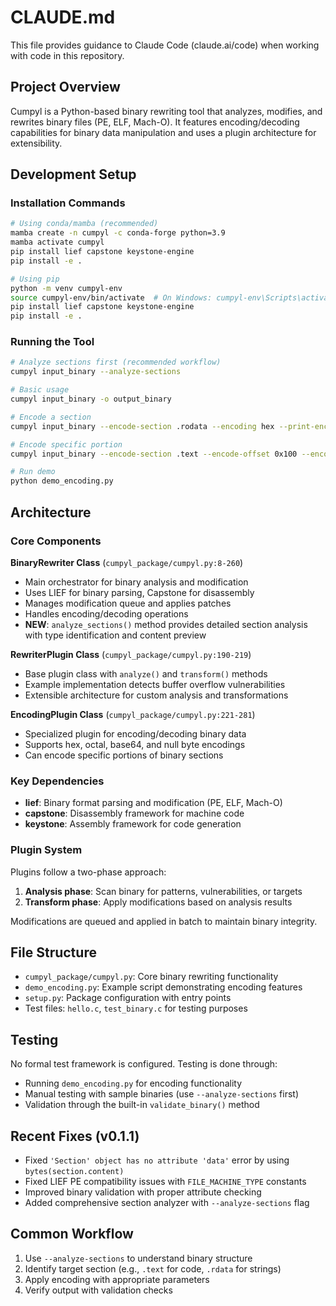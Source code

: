 # CLAUDE.md

This file provides guidance to Claude Code (claude.ai/code) when working with code in this repository.

## Project Overview

Cumpyl is a Python-based binary rewriting tool that analyzes, modifies, and rewrites binary files (PE, ELF, Mach-O). It features encoding/decoding capabilities for binary data manipulation and uses a plugin architecture for extensibility.

## Development Setup

### Installation Commands
```bash
# Using conda/mamba (recommended)
mamba create -n cumpyl -c conda-forge python=3.9
mamba activate cumpyl
pip install lief capstone keystone-engine
pip install -e .

# Using pip
python -m venv cumpyl-env
source cumpyl-env/bin/activate  # On Windows: cumpyl-env\Scripts\activate
pip install lief capstone keystone-engine
pip install -e .
```

### Running the Tool
```bash
# Analyze sections first (recommended workflow)
cumpyl input_binary --analyze-sections

# Basic usage
cumpyl input_binary -o output_binary

# Encode a section
cumpyl input_binary --encode-section .rodata --encoding hex --print-encoded

# Encode specific portion
cumpyl input_binary --encode-section .text --encode-offset 0x100 --encode-length 32 --encoding base64

# Run demo
python demo_encoding.py
```

## Architecture

### Core Components

**BinaryRewriter Class** (`cumpyl_package/cumpyl.py:8-260`)
- Main orchestrator for binary analysis and modification
- Uses LIEF for binary parsing, Capstone for disassembly
- Manages modification queue and applies patches
- Handles encoding/decoding operations
- **NEW**: `analyze_sections()` method provides detailed section analysis with type identification and content preview

**RewriterPlugin Class** (`cumpyl_package/cumpyl.py:190-219`)
- Base plugin class with `analyze()` and `transform()` methods
- Example implementation detects buffer overflow vulnerabilities
- Extensible architecture for custom analysis and transformations

**EncodingPlugin Class** (`cumpyl_package/cumpyl.py:221-281`)
- Specialized plugin for encoding/decoding binary data
- Supports hex, octal, base64, and null byte encodings
- Can encode specific portions of binary sections

### Key Dependencies
- **lief**: Binary format parsing and modification (PE, ELF, Mach-O)
- **capstone**: Disassembly framework for machine code
- **keystone**: Assembly framework for code generation

### Plugin System
Plugins follow a two-phase approach:
1. **Analysis phase**: Scan binary for patterns, vulnerabilities, or targets
2. **Transform phase**: Apply modifications based on analysis results

Modifications are queued and applied in batch to maintain binary integrity.

## File Structure
- `cumpyl_package/cumpyl.py`: Core binary rewriting functionality
- `demo_encoding.py`: Example script demonstrating encoding features
- `setup.py`: Package configuration with entry points
- Test files: `hello.c`, `test_binary.c` for testing purposes

## Testing
No formal test framework is configured. Testing is done through:
- Running `demo_encoding.py` for encoding functionality
- Manual testing with sample binaries (use `--analyze-sections` first)
- Validation through the built-in `validate_binary()` method

## Recent Fixes (v0.1.1)
- Fixed `'Section' object has no attribute 'data'` error by using `bytes(section.content)`
- Fixed LIEF PE compatibility issues with `FILE_MACHINE_TYPE` constants
- Improved binary validation with proper attribute checking
- Added comprehensive section analyzer with `--analyze-sections` flag

## Common Workflow
1. Use `--analyze-sections` to understand binary structure
2. Identify target section (e.g., `.text` for code, `.rdata` for strings)
3. Apply encoding with appropriate parameters
4. Verify output with validation checks